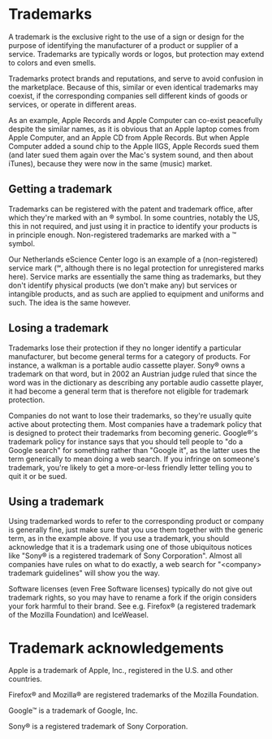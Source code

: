# Trademarks

A trademark is the exclusive right to the use of a sign or design for the purpose of identifying the manufacturer of a product or supplier of a service. Trademarks are typically words or logos, but protection may extend to colors and even smells.

Trademarks protect brands and reputations, and serve to avoid confusion in the marketplace. Because of this, similar or even identical trademarks may coexist, if the corresponding companies sell different kinds of goods or services, or operate in different areas.

As an example, Apple Records and Apple Computer can co-exist peacefully despite the similar names, as it is obvious that an Apple laptop comes from Apple Computer, and an Apple CD from Apple Records. But when Apple Computer added a sound chip to the Apple IIGS, Apple Records sued them (and later sued them again over the Mac's system sound, and then about iTunes), because they were now in the same (music) market.

## Getting a trademark

Trademarks can be registered with the patent and trademark office, after which they're marked with an ® symbol. In some countries, notably the US, this in not required, and just using it in practice to identify your products is in principle enough. Non-registered trademarks are marked with a ™ symbol.

Our Netherlands eScience Center logo is an example of a (non-registered) service mark (℠, although there is no legal protection for unregistered marks here). Service marks are essentially the same thing as trademarks, but they don't identify physical products (we don't make any) but services or intangible products, and as such are applied to equipment and uniforms and such. The idea is the same however.

## Losing a trademark

Trademarks lose their protection if they no longer identify a particular manufacturer, but become general terms for a category of products. For instance, a walkman is a portable audio cassette player. Sony® owns a trademark on that word, but in 2002 an Austrian judge ruled that since the word was in the dictionary as describing any portable audio cassette player, it had become a general term that is therefore not eligible for trademark protection.

Companies do not want to lose their trademarks, so they're usually quite active about protecting them. Most companies have a trademark policy that is designed to protect their trademarks from becoming generic. Google®'s trademark policy for instance says that you should tell people to "do a Google search" for something rather than "Google it", as the latter uses the term generically to mean doing a web search. If you infringe on someone's trademark, you're likely to get a more-or-less friendly letter telling you to quit it or be sued.

## Using a trademark

Using trademarked words to refer to the corresponding product or company is generally fine, just make sure that you use them together with the generic term, as in the example above. If you use a trademark, you should acknowledge that it is a trademark using one of those ubiquitous notices like "Sony® is a registered trademark of Sony Corporation". Almost all companies have rules on what to do exactly, a web search for "&lt;company&gt; trademark guidelines" will show you the way.

Software licenses (even Free Software licenses) typically do not give out trademark rights, so you may have to rename a fork if the origin considers your fork harmful to their brand. See e.g. Firefox® (a registered trademark of the Mozilla Foundation) and IceWeasel.

# Trademark acknowledgements

Apple is a trademark of Apple, Inc., registered in the U.S. and other countries.

Firefox® and Mozilla® are registered trademarks of the Mozilla Foundation.

Google™ is a trademark of Google, Inc.

Sony® is a registered trademark of Sony Corporation.

